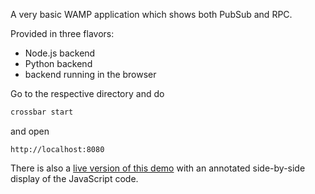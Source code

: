 A very basic WAMP application which shows both PubSub and RPC.

Provided in three flavors:

* Node.js backend
* Python backend
* backend running in the browser

Go to the respective directory and do 

```sh
crossbar start
```

and open 

```
http://localhost:8080
```

There is also a [live version of this demo](https://demo.crossbar.io/demo/vote/web/index.html) with an annotated side-by-side display of the JavaScript code.